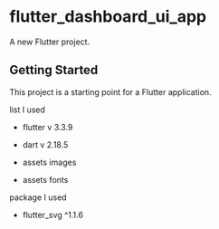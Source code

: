 # flutter_dashboard_ui_app

A new Flutter project.

## Getting Started

This project is a starting point for a Flutter application.

list I used

- flutter v 3.3.9
- dart v 2.18.5

- assets images
- assets fonts

package I used

- flutter_svg ^1.1.6
